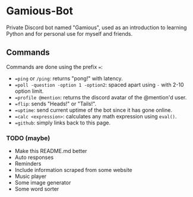 # Gamious-Bot
Private Discord bot named "Gamious", used as an introduction to learning Python and for personal use for myself and friends.

## Commands
Commands are done using the prefix `=`:
- `=ping` or `/ping`: returns "pong!" with latency.
- `=poll -question -option 1 -option2`: spaced apart using `-` with 2-10 option limit.
- `=profile @mention`: returns the discord avatar of the @mention'd user. 
- `=flip`: sends "Heads!" or "Tails!". 
- `=uptime`: send current uptime of the bot since it has gone online.
- `=calc <expression>`: calculates any math expression using `eval()`.
- `=github`: simply links back to this page.

### TODO (maybe)
- Make this README.md better
- Auto responses
- Reminders
- Include information scraped from some website
- Music player
- Some image generator
- Some word sorter